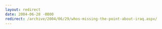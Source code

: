 ```yaml
---
layout: redirect
date: 2004-06-28 -0800
redirect: /archive/2004/06/29/whos-missing-the-point-about-iraq.aspx/
---
```

